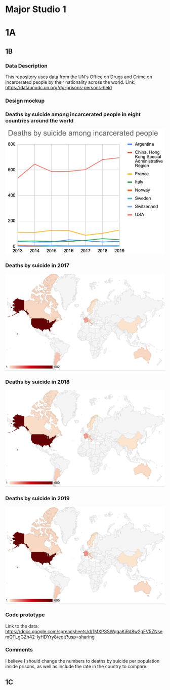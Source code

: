 
# Major Studio 1

# 1A

## 1B

### Data Description

This repository uses data from the UN's Office on Drugs and Crime on incarcerated people by their nationality across the world.
Link: https://dataunodc.un.org/dp-prisons-persons-held

### Design mockup

### Deaths by suicide among incarcerated people in eight countries around the world
![alt text](deathsbysuicide.png)

### Deaths by suicide in 2017
![alt text](Deathsbysuicide2017.png)

### Deaths by suicide in 2018
![alt text](Deathsbysuicide2018.png)

### Deaths by suicide in 2019
![alt text](Deathsbysuicide2019.png)

### Code prototype
Link to the data: https://docs.google.com/spreadsheets/d/1MXPSSWqqaKiRd8w2gFV5ZNsemQTLgGZh42-IyHDYry8/edit?usp=sharing


### Comments
I believe I should change the numbers to deaths by suicide per population inside prisons, as well as include the rate in the country to compare.

## 1C
